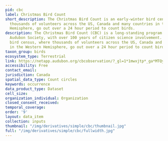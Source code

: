```yaml
---
pid: cbc
label: Christmas Bird Count
short_description: The Christmas Bird Count is an early-winter bird census, where
  thousands of volunteers across the US, Canada and many countries in the Western
  Hemisphere, go out over a 24 hour period to count birds.
description: The Christmas Bird Count (CBC) is a long-standing program of the National
  Audubon Society, with over 100 years of citizen science involvement. It is an early-winter
  bird census, where thousands of volunteers across the US, Canada and many countries
  in the Western Hemisphere, go out over a 24 hour period to count birds.
taxon_group: birds
ecosystem_type: Terrestrial
link: https://netapp.audubon.org/cbcobservation/?_gl=1*1mwxjtp*_ga*MTQyOTczNTE1NC4xNjczNjIyMjI5*_ga_X2XNL2MWTT*MTY3MzYyMjIyOC4xLjAuMTY3MzYyMjIyOS41OS4wLjA.&_gl=1*1mwxjtp*_ga*MTQyOTczNTE1NC4xNjczNjIyMjI5*_ga_X2X
accessibility: Free
contact_email: 
jurisdiction: Canada
spatial_data_type: Count circles
keywords: occurrence
data_product_type: Dataset
cell_size: 
organization_individual: Organization
closed_consent_received: 
temporal_coverage: 
order: '9'
layout: data_item
collection: inputs
thumbnail: "/img/derivatives/simple/cbc/thumbnail.jpg"
full: "/img/derivatives/simple/cbc/fullwidth.jpg"
---
```

